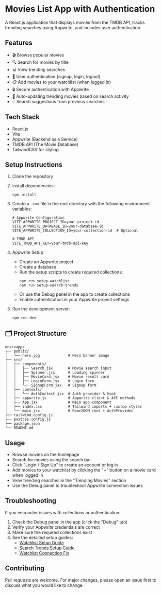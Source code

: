 # Movies List App with Authentication

A React.js application that displays movies from the TMDB API, tracks trending searches using Appwrite, and includes user authentication.

## Features

- 🎬 Browse popular movies
- 🔍 Search for movies by title
- 📊 View trending searches
- 👤 User authentication (signup, login, logout)
- 📋 Add movies to your watchlist (when logged in)
- 🔒 Secure authentication with Appwrite
- 🔄 Auto-updating trending movies based on search activity
- 💡 Search suggestions from previous searches

## Tech Stack

- React.js
- Vite
- Appwrite (Backend as a Service)
- TMDB API (The Movie Database)
- TailwindCSS for styling

## Setup Instructions

1. Clone the repository
2. Install dependencies:

   ```
   npm install
   ```

3. Create a `.env` file in the root directory with the following environment variables:

   ```
   # Appwrite Configuration
   VITE_APPWRITE_PROJECT_ID=your-project-id
   VITE_APPWRITE_DATABASE_ID=your-database-id
   VITE_APPWRITE_COLLECTION_ID=your-collection-id  # Optional

   # TMDB API
   VITE_TMDB_API_KEY=your-tmdb-api-key
   ```

4. Appwrite Setup:

   - Create an Appwrite project
   - Create a database
   - Run the setup scripts to create required collections:
     ```
     npm run setup-watchlist
     npm run setup-search-trends
     ```
   - Or use the Debug panel in the app to create collections
   - Enable authentication in your Appwrite project settings

5. Run the development server:
   ```
   npm run dev
   ```

## 🗂️ Project Structure

```
movieapp/
├── public/
│   └── hero.jpg             # Hero banner image
├── src/
│   ├── components/
│   │   ├── Search.jsx       # Movie search input
│   │   ├── Spinner.jsx      # Loading spinner
│   │   ├── MovieCard.jsx    # Movie result card
│   │   ├── LoginForm.jsx    # Login form
│   │   └── SignupForm.jsx   # Signup form
│   ├── contexts/
│   │   └── AuthContext.jsx  # Auth provider & hook
│   ├── appwrite.js          # Appwrite client & API methods
│   ├── App.jsx              # Main app component
│   ├── index.css            # Tailwind imports + custom styles
│   └── main.jsx             # ReactDOM root + AuthProvider
├── tailwind.config.js
├── postcss.config.js
├── package.json
└── README.md
```

## Usage

- Browse movies on the homepage
- Search for movies using the search bar
- Click "Login / Sign Up" to create an account or log in
- Add movies to your watchlist by clicking the "+" button on a movie card when logged in
- View trending searches in the "Trending Movies" section
- Use the Debug panel to troubleshoot Appwrite connection issues

## Troubleshooting

If you encounter issues with collections or authentication:

1. Check the Debug panel in the app (click the "Debug" tab)
2. Verify your Appwrite credentials are correct
3. Make sure the required collections exist
4. See the detailed setup guides:
   - [Watchlist Setup Guide](./WATCHLIST_SETUP.md)
   - [Search Trends Setup Guide](./SEARCH_TRENDS_SETUP.md)
   - [Watchlist Connection Fix](./WATCHLIST_CONNECTION_FIX.md)

## Contributing

Pull requests are welcome. For major changes, please open an issue first to discuss what you would like to change.